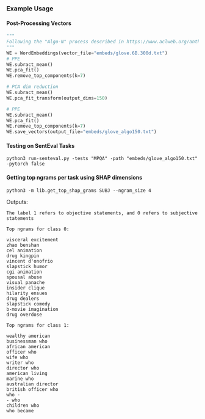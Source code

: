 



### Example Usage

#### Post-Processing Vectors
```python
"""
Following the "Algo-N" process described in https://www.aclweb.org/anthology/W19-4328/
"""
WE = WordEmbeddings(vector_file="embeds/glove.6B.300d.txt")
# PPE
WE.subract_mean()
WE.pca_fit()
WE.remove_top_components(k=7)

# PCA dim reduction
WE.subract_mean()
WE.pca_fit_transform(output_dims=150)

# PPE
WE.subract_mean()
WE.pca_fit()
WE.remove_top_components(k=7)
WE.save_vectors(output_file="embeds/glove_algo150.txt")
```


#### Testing on SentEval Tasks
```shell
python3 run-senteval.py -tests "MPQA" -path "embeds/glove_algo150.txt" -pytorch false
```



#### Getting top ngrams per task using SHAP dimensions
```shell
python3 -m lib.get_top_shap_grams SUBJ --ngram_size 4
```
Outputs:

```
The label 1 refers to objective statements, and 0 refers to subjective statements

Top ngrams for class 0:

visceral excitement
zhao benshan
cel animation
drug kingpin
vincent d'onofrio
slapstick humor
cgi animation
spousal abuse
visual panache
insider clique
hilarity ensues
drug dealers
slapstick comedy
b-movie imagination
drug overdose

Top ngrams for class 1:

wealthy american
businessman who
african american
officer who
wife who
writer who
director who
american living
marine who
australian director
british officer who
who -
- who
children who
who became
```
